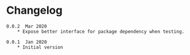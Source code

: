 Changelog
=========
    0.0.2  Mar 2020
        * Expose better interface for package dependency when testing.

    0.0.1  Jan 2020
        * Initial version
